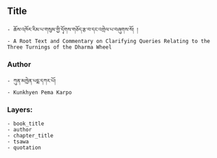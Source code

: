 ## Title
	- ཆོས་འཁོར་རིམ་པ་གསུམ་གྱི་དྭོགས་གཅོད་རྩ་བ་དང་འགྲེལ་པ་བཞུགས་སོ། །
	- A Root Text and Commentary on Clarifying Queries Relating to the Three Turnings of the Dharma Wheel

### Author
	- ཀུན་མཁྱེན་པདྨ་དཀར་པོ།
	- Kunkhyen Pema Karpo

### Layers:
	- book_title
	- author
	- chapter_title
	- tsawa
	- quotation
